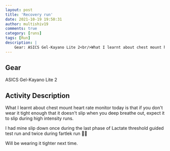 ```yaml
---
layout: post
title: 'Recovery run'
date: 2021-10-19 19:50:31
author: multishiv19
comments: true
category: [runs]
tags: [Run]
description: |
    Gear: ASICS Gel-Kayano Lite 2<br/>What I learnt about chest mount heart rate monitor today is that if you don't wear it tight enough that it doesn't slip when you deep breathe out, expect it to slip during high intensity runs.<br/><br/>I had mine slip down once during the last phase of Lactate threshold guided test run and twice during fartlek run 🤦‍♂️<br/><br/>Will be wearing it tighter next time. 
---
```


## Gear
ASICS Gel-Kayano Lite 2

## Activity Description
What I learnt about chest mount heart rate monitor today is that if you don't wear it tight enough that it doesn't slip when you deep breathe out, expect it to slip during high intensity runs.

I had mine slip down once during the last phase of Lactate threshold guided test run and twice during fartlek run 🤦‍♂️

Will be wearing it tighter next time. 


<div width='100%' class='strava-embed-placeholder' data-embed-type='activity' data-embed-id='6134593679'></div>
<script src='https://strava-embeds.com/embed.js'></script>
